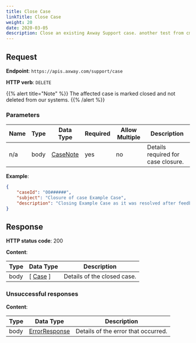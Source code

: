 ```yaml
---
title: Close Case
linkTitle: Close Case
weight: 20
date: 2020-03-05
description: Close an existing Axway Support case. another test from cms
---
```


## Request

**Endpoint**: `https://apis.axway.com/support/case`

**HTTP verb**: `DELETE`

{{% alert title="Note" %}}
The affected case is marked closed and not deleted from our systems.
{{% /alert %}}

### Parameters

| Name | Type | Data Type                                         | Required | Allow Multiple | Description |
| -----|------|---------------------------------------------------|----------|----------------|-------------|
| n/a  | body | [CaseNote](/docs/shared_services/supportapi/formats/close_case_req/#casenote) |      yes |             no | Details required for case closure. |

**Example**:

```json
{
    "caseId": "00######",
    "subject": "Closure of case Example Case",
    "description": "Closing Example Case as it was resolved after feedback from Axway RnD."
}
```

## Response

**HTTP status code**: 200

**Content**:

| Type | Data Type                                     | Description |
|------|-----------------------------------------------|-------------|
| body | [ [Case](/docs/shared_services/supportapi/formats/close_case_res/#case) ] | Details of the closed case. |

### Unsuccessful responses

**Content**:

| Type | Data Type                                     | Description |
|------|-----------------------------------------------|-------------|
| body | [ErrorResponse](/docs/shared_services/supportapi/formats/error_response) | Details of the error that occurred. |

